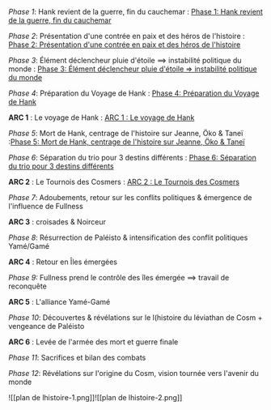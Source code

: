 _Phase 1_: Hank revient de la guerre, fin du cauchemar : [Phase 1: Hank revient de la guerre, fin du cauchemar](evernote:///view/53504706/s328/81db2db3-ef2c-5a0a-984b-2ca1cc368f70/c1d27fd2-520b-47fb-9696-5f66833786a5/)

_Phase 2_: Présentation d'une contrée en paix et des héros de l'histoire : [Phase 2: Présentation d'une contrée en paix et des héros de l'histoire](evernote:///view/53504706/s328/2eff0f9d-ebba-3aa3-067e-99f8eae88373/c1d27fd2-520b-47fb-9696-5f66833786a5/)

_Phase 3_: Élément déclencheur pluie d'étoile ==> instabilité politique du monde : [Phase 3: Élément déclencheur pluie d'étoile => instabilité politique du monde](evernote:///view/53504706/s328/3284a1fe-6257-9dd5-7b18-ba44bab18f6e/c1d27fd2-520b-47fb-9696-5f66833786a5/)

_Phase 4_: Préparation du Voyage de Hank : [Phase 4: Préparation du Voyage de Hank](evernote:///view/53504706/s328/80ae6884-bef8-3ba5-eebb-8a739e4c5798/c1d27fd2-520b-47fb-9696-5f66833786a5/)

**ARC 1** : Le voyage de Hank : [ARC 1 : Le voyage de Hank](evernote:///view/53504706/s328/51f78d69-7d4e-19de-8128-29583416d1c8/c1d27fd2-520b-47fb-9696-5f66833786a5/)

_Phase 5_: Mort de Hank, centrage de l'histoire sur Jeanne, Öko & Taneï :[Phase 5: Mort de Hank, centrage de l'histoire sur Jeanne, Öko & Taneï](evernote:///view/53504706/s328/4715dd70-fb58-0df0-03b6-ddb66b38b889/c1d27fd2-520b-47fb-9696-5f66833786a5/)

_Phase 6_: Séparation du trio pour 3 destins différents : [Phase 6: Séparation du trio pour 3 destins différents](evernote:///view/53504706/s328/0481b241-4c75-c792-9220-28df716f19ca/c1d27fd2-520b-47fb-9696-5f66833786a5/)

**ARC 2** : Le Tournois des Cosmers : [ARC 2 : Le Tournois des Cosmers](evernote:///view/53504706/s328/59698c7b-b9cd-d8ce-6f5d-a426566841f4/c1d27fd2-520b-47fb-9696-5f66833786a5/)

_Phase 7_: Adoubements, retour sur les conflits politiques & émergence de l'influence de Fullness

**ARC 3** : croisades & Noirceur

_Phase 8_: Résurrection de Paléisto & intensification des conflit politiques Yamé/Gamé

**ARC 4** : Retour en Îles émergées

_Phase 9:_ Fullness prend le contrôle des îles émergée ==> travail de reconquête

**ARC 5** : L'alliance Yamé-Gamé

_Phase 10_: Découvertes & révélations sur le l(histoire du léviathan de Cosm + vengeance de Paléisto

**ARC 6** : Levée de l'armée des mort et guerre finale

_Phase 11_: Sacrifices et bilan des combats

_Phase 12_: Révélations sur l'origine du Cosm, vision tournée vers l'avenir du monde

  

![[plan de lhistoire-1.png]]![[plan de lhistoire-2.png]]